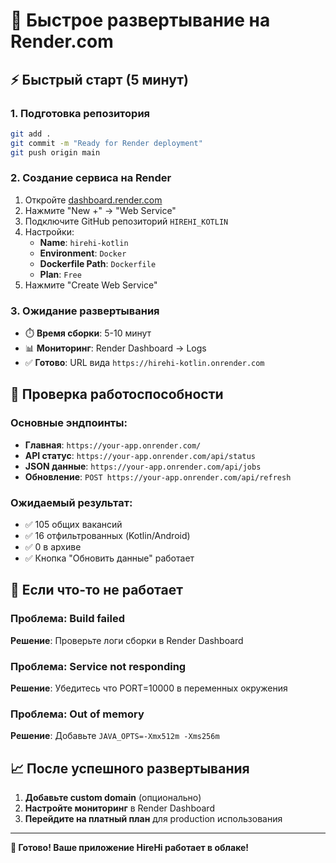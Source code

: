 # 🚀 Быстрое развертывание на Render.com

## ⚡ Быстрый старт (5 минут)

### 1. Подготовка репозитория
```bash
git add .
git commit -m "Ready for Render deployment"
git push origin main
```

### 2. Создание сервиса на Render
1. Откройте [dashboard.render.com](https://dashboard.render.com)
2. Нажмите "New +" → "Web Service"
3. Подключите GitHub репозиторий `HIREHI_KOTLIN`
4. Настройки:
   - **Name**: `hirehi-kotlin`
   - **Environment**: `Docker`
   - **Dockerfile Path**: `Dockerfile`
   - **Plan**: `Free`
5. Нажмите "Create Web Service"

### 3. Ожидание развертывания
- ⏱️ **Время сборки**: 5-10 минут
- 📊 **Мониторинг**: Render Dashboard → Logs
- ✅ **Готово**: URL вида `https://hirehi-kotlin.onrender.com`

## 🔧 Проверка работоспособности

### Основные эндпоинты:
- **Главная**: `https://your-app.onrender.com/`
- **API статус**: `https://your-app.onrender.com/api/status`
- **JSON данные**: `https://your-app.onrender.com/api/jobs`
- **Обновление**: `POST https://your-app.onrender.com/api/refresh`

### Ожидаемый результат:
- ✅ 105 общих вакансий
- ✅ 16 отфильтрованных (Kotlin/Android)
- ✅ 0 в архиве
- ✅ Кнопка "Обновить данные" работает

## 🐛 Если что-то не работает

### Проблема: Build failed
**Решение**: Проверьте логи сборки в Render Dashboard

### Проблема: Service not responding
**Решение**: Убедитесь что PORT=10000 в переменных окружения

### Проблема: Out of memory
**Решение**: Добавьте `JAVA_OPTS=-Xmx512m -Xms256m`

## 📈 После успешного развертывания

1. **Добавьте custom domain** (опционально)
2. **Настройте мониторинг** в Render Dashboard
3. **Перейдите на платный план** для production использования

---

**🎉 Готово! Ваше приложение HireHi работает в облаке!**
